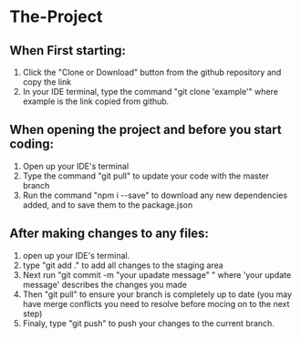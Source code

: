 # The-Project

<h2>When First starting:</h2> 

1. Click the "Clone or Download" button from the github repository and copy the link
2. In your IDE terminal, type the command "git clone 'example'" where example is the link copied from github.

<h2>When opening the project and before you start coding:</h2>

1. Open up your IDE's terminal
2. Type the command "git pull" to update your code  with the master branch
3. Run the command "npm i --save" to download any new dependencies added, and to save them to the package.json


<h2>After making changes to any files:</h2>

1. open up your IDE's terminal.
2. type "git add ." to add all changes to the staging area
3. Next run "git commit -m "your upadate message" " where 'your update message' describes the changes you made
4. Then "git pull" to ensure your branch is completely up to date (you may have merge conflicts you need to resolve before mocing on to the next step)
5. Finaly, type "git push" to push your changes to the current branch. 

